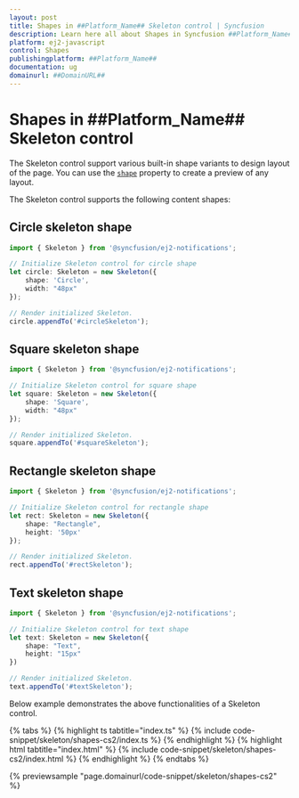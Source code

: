 ```yaml
---
layout: post
title: Shapes in ##Platform_Name## Skeleton control | Syncfusion
description: Learn here all about Shapes in Syncfusion ##Platform_Name## Skeleton control of Syncfusion Essential JS 2 and more.
platform: ej2-javascript
control: Shapes 
publishingplatform: ##Platform_Name##
documentation: ug
domainurl: ##DomainURL##
---
```


# Shapes in ##Platform_Name## Skeleton control

The Skeleton control support various built-in shape variants to design layout of the page. You can use the [`shape`](../api/skeleton/#shape) property to create a preview of any layout.

The Skeleton control supports the following content shapes:

## Circle skeleton shape

```ts
import { Skeleton } from '@syncfusion/ej2-notifications';

// Initialize Skeleton control for circle shape
let circle: Skeleton = new Skeleton({
    shape: 'Circle',
    width: "48px"
});

// Render initialized Skeleton.
circle.appendTo('#circleSkeleton');
```

## Square skeleton shape

```ts
import { Skeleton } from '@syncfusion/ej2-notifications';

// Initialize Skeleton control for square shape
let square: Skeleton = new Skeleton({
    shape: 'Square',
    width: "48px"
});

// Render initialized Skeleton.
square.appendTo('#squareSkeleton');
```

## Rectangle skeleton shape

```ts
import { Skeleton } from '@syncfusion/ej2-notifications';

// Initialize Skeleton control for rectangle shape
let rect: Skeleton = new Skeleton({
    shape: "Rectangle",
    height: '50px'
});

// Render initialized Skeleton.
rect.appendTo('#rectSkeleton');
```

## Text skeleton shape

```ts
import { Skeleton } from '@syncfusion/ej2-notifications';

// Initialize Skeleton control for text shape
let text: Skeleton = new Skeleton({
    shape: "Text",
    height: "15px"
})

// Render initialized Skeleton.
text.appendTo('#textSkeleton');
```

Below example demonstrates the above functionalities of a Skeleton control.

{% tabs %}
{% highlight ts tabtitle="index.ts" %}
{% include code-snippet/skeleton/shapes-cs2/index.ts %}
{% endhighlight %}
{% highlight html tabtitle="index.html" %}
{% include code-snippet/skeleton/shapes-cs2/index.html %}
{% endhighlight %}
{% endtabs %}
          
{% previewsample "page.domainurl/code-snippet/skeleton/shapes-cs2" %}